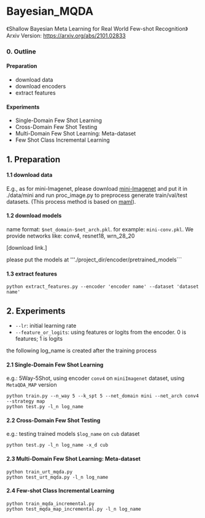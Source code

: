 # Bayesian_MQDA
《Shallow Bayesian Meta Learning for Real World Few-shot Recognition》
Arxiv Version: https://arxiv.org/abs/2101.02833

### 0. Outline
#### Preparation
  - download data
  - download encoders
  - extract features
#### Experiments
  - Single-Domain Few Shot Learning
  - Cross-Domain Few Shot Testing
  - Multi-Domain Few Shot Learning: Meta-dataset
  - Few Shot Class Incremental Learning

## 1. Preparation
#### 1.1 download data
E.g., as for mini-Imagenet, please download [mini-Imagenet](https://drive.google.com/open?id=0B3Irx3uQNoBMQ1FlNXJsZUdYWEE) and put it in ./data/mini and run proc_image.py to preprocess generate train/val/test datasets. (This process method is based on [maml](https://github.com/cbfinn/maml)).

#### 1.2 download models
name format: ```$net_domain-$net_arch.pkl```. for example: ```mini-conv.pkl```.
We provide networks like: conv4, resnet18, wrn_28_20

[download link.]

please put the models at '''./project_dir/encoder/pretrained_models```

#### 1.3 extract features

```
python extract_features.py --encoder 'encoder name' --dataset 'dataset name'
```


## 2. Experiments
* ``` --lr ```: initial learning rate
* ``` --feature_or_logits ```: using features or logits from the encoder. 0 is features; 1 is logits

the following log_name is created after the training process
#### 2.1 Single-Domain Few Shot Learning
e.g.: 5Way-5Shot, using encoder ```conv4``` on ```miniImagenet``` dataset, using ```MetaQDA_MAP``` version

```
python train.py --n_way 5 --k_spt 5 --net_domain mini --net_arch conv4 --strategy map
python test.py -l_n log_name
```

#### 2.2 Cross-Domain Few Shot Testing
e.g.: testing trained models ```$log_name``` on ```cub``` dataset
```
python test.py -l_n log_name -x_d cub
```
#### 2.3 Multi-Domain Few Shot Learning: Meta-dataset
```
python train_urt_mqda.py
python test_urt_mqda.py -l_n log_name
```
#### 2.4 Few-shot Class Incremental Learning
```
python train_mqda_incremental.py
python test_mqda_map_incremental.py -l_n log_name
```


